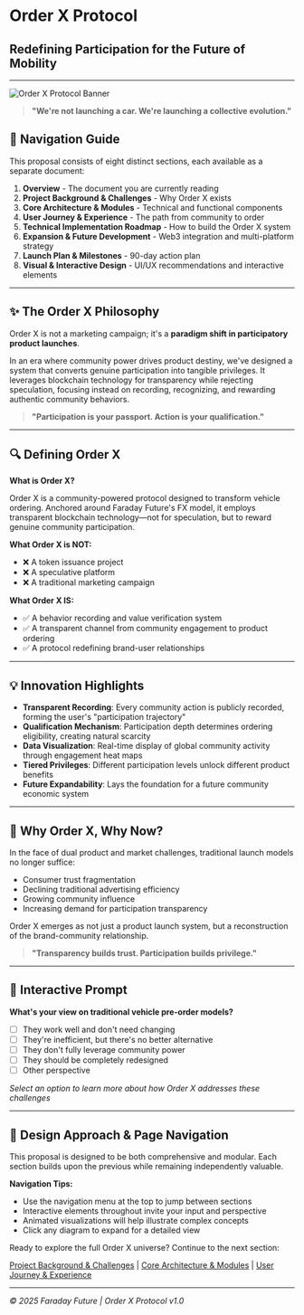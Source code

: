 # Order X Protocol
## Redefining Participation for the Future of Mobility

---

![Order X Protocol Banner](https://placeholder-image.com/orderx-banner.jpg)

> **"We're not launching a car. We're launching a collective evolution."**

## 📑 Navigation Guide

This proposal consists of eight distinct sections, each available as a separate document:

1. **Overview** - The document you are currently reading
2. **Project Background & Challenges** - Why Order X exists
3. **Core Architecture & Modules** - Technical and functional components
4. **User Journey & Experience** - The path from community to order
5. **Technical Implementation Roadmap** - How to build the Order X system
6. **Expansion & Future Development** - Web3 integration and multi-platform strategy
7. **Launch Plan & Milestones** - 90-day action plan
8. **Visual & Interactive Design** - UI/UX recommendations and interactive elements

---

## ✨ The Order X Philosophy

Order X is not a marketing campaign; it's a **paradigm shift in participatory product launches**.

In an era where community power drives product destiny, we've designed a system that converts genuine participation into tangible privileges. It leverages blockchain technology for transparency while rejecting speculation, focusing instead on recording, recognizing, and rewarding authentic community behaviors.

> **"Participation is your passport. Action is your qualification."**

---

## 🔍 Defining Order X

**What is Order X?**

Order X is a community-powered protocol designed to transform vehicle ordering. Anchored around Faraday Future's FX model, it employs transparent blockchain technology—not for speculation, but to reward genuine community participation.

**What Order X is NOT:**
- ❌ A token issuance project
- ❌ A speculative platform  
- ❌ A traditional marketing campaign

**What Order X IS:**
- ✅ A behavior recording and value verification system
- ✅ A transparent channel from community engagement to product ordering
- ✅ A protocol redefining brand-user relationships

---

## 💡 Innovation Highlights

- **Transparent Recording**: Every community action is publicly recorded, forming the user's "participation trajectory"
- **Qualification Mechanism**: Participation depth determines ordering eligibility, creating natural scarcity
- **Data Visualization**: Real-time display of global community activity through engagement heat maps
- **Tiered Privileges**: Different participation levels unlock different product benefits
- **Future Expandability**: Lays the foundation for a future community economic system

---

## 🌟 Why Order X, Why Now?

In the face of dual product and market challenges, traditional launch models no longer suffice:

- Consumer trust fragmentation
- Declining traditional advertising efficiency
- Growing community influence
- Increasing demand for participation transparency

Order X emerges as not just a product launch system, but a reconstruction of the brand-community relationship.

> **"Transparency builds trust. Participation builds privilege."**

---

## 👀 Interactive Prompt

**What's your view on traditional vehicle pre-order models?**
- [ ] They work well and don't need changing
- [ ] They're inefficient, but there's no better alternative
- [ ] They don't fully leverage community power
- [ ] They should be completely redesigned
- [ ] Other perspective

_Select an option to learn more about how Order X addresses these challenges_

---

## 🔄 Design Approach & Page Navigation

This proposal is designed to be both comprehensive and modular. Each section builds upon the previous while remaining independently valuable.

**Navigation Tips:**
- Use the navigation menu at the top to jump between sections
- Interactive elements throughout invite your input and perspective
- Animated visualizations will help illustrate complex concepts
- Click any diagram to expand for a detailed view

Ready to explore the full Order X universe? Continue to the next section:

[Project Background & Challenges](#) | [Core Architecture & Modules](#) | [User Journey & Experience](#)

---

*© 2025 Faraday Future | Order X Protocol v1.0*